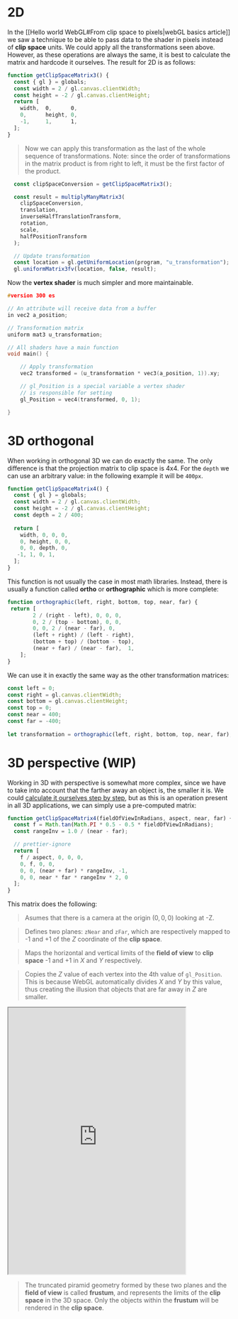# 2D

In the [[Hello world WebGL#From clip space to pixels|webGL basics article]] we saw a technique to be able to pass data to the shader in pixels instead of **clip space** units. We could apply all the transformations seen above. However, as these operations are always the same, it is best to calculate the matrix and hardcode it ourselves. The result for 2D is as follows:

```js
function getClipSpaceMatrix3() {
  const { gl } = globals;
  const width = 2 / gl.canvas.clientWidth;
  const height = -2 / gl.canvas.clientHeight;
  return [  
    width,  0,      0,  
    0,      height, 0,  
    -1,     1,      1,  
  ];
}
```

>Now we can apply this transformation as the last of the whole sequence of transformations. Note: since the order of transformations in the matrix product is from right to left, it must be the first factor of the product.

```js
  const clipSpaceConversion = getClipSpaceMatrix3();

  const result = multiplyManyMatrix3(
    clipSpaceConversion,
    translation,
    inverseHalfTranslationTransform,
    rotation,
    scale,
    halfPositionTransform
  );

  // Update transformation
  const location = gl.getUniformLocation(program, "u_transformation");
  gl.uniformMatrix3fv(location, false, result);
```

Now the **vertex shader** is much simpler and more maintainable.

```c
#version 300 es

// An attribute will receive data from a buffer
in vec2 a_position;

// Transformation matrix
uniform mat3 u_transformation;

// All shaders have a main function
void main() {

    // Apply transformation
    vec2 transformed = (u_transformation * vec3(a_position, 1)).xy;  

    // gl_Position is a special variable a vertex shader
    // is responsible for setting
    gl_Position = vec4(transformed, 0, 1);

}
```

# 3D orthogonal

When working in orthogonal 3D we can do exactly the same. The only difference is that the projection matrix to clip space is 4x4. For the `depth` we can use an arbitrary value: in the following example it will be `400px`.

```js
function getClipSpaceMatrix4() {
  const { gl } = globals;
  const width = 2 / gl.canvas.clientWidth;
  const height = -2 / gl.canvas.clientHeight;
  const depth = 2 / 400;
  
  return [  
    width, 0, 0, 0,
    0, height, 0, 0,
    0, 0, depth, 0,
   -1, 1, 0, 1,
  ];
}
```

This function is not usually the case in most math libraries. Instead, there is usually a function called **ortho** or **orthographic** which is more complete:

```js
function orthographic(left, right, bottom, top, near, far) {  
 return [  
		2 / (right - left), 0, 0, 0,  
	    0, 2 / (top - bottom), 0, 0,  
	    0, 0, 2 / (near - far), 0,  
	    (left + right) / (left - right),  
	    (bottom + top) / (bottom - top),  
	    (near + far) / (near - far),  1,  
    ];  
}
```

We can use it in exactly the same way as the other transformation matrices:

```js
const left = 0;  
const right = gl.canvas.clientWidth;  
const bottom = gl.canvas.clientHeight;  
const top = 0;  
const near = 400;  
const far = -400;  
  
let transformation = orthographic(left, right, bottom, top, near, far);
```

# 3D perspective (WIP)

Working in 3D with perspective is somewhat more complex, since we have to take into account that the farther away an object is, the smaller it is. We could [calculate it ourselves step by step](https://webgl2fundamentals.org/webgl/lessons/webgl-3d-perspective.html), but as this is an operation present in all 3D applications, we can simply use a pre-computed matrix:

```js
function getClipSpaceMatrix4(fieldOfViewInRadians, aspect, near, far) {
  const f = Math.tan(Math.PI * 0.5 - 0.5 * fieldOfViewInRadians);
  const rangeInv = 1.0 / (near - far);

  // prettier-ignore
  return [
    f / aspect, 0, 0, 0,
    0, f, 0, 0,
    0, 0, (near + far) * rangeInv, -1,
    0, 0, near * far * rangeInv * 2, 0
  ];
}
```

This matrix does the following: 

>Asumes that there is a camera at the origin $(0, 0, 0)$ looking at -Z. 

>Defines two planes: `zNear` and `zFar`, which are respectively mapped to -1 and +1 of the $Z$ coordinate of the **clip space**. 

>Maps the horizontal and vertical limits of the **field of view** to **clip space** -1 and +1 in $X$ and $Y$ respectively.

>Copies the $Z$ value of each vertex into the 4th value of `gl_Position`. This is because WebGL automatically divides $X$ and $Y$ by this value, thus creating the illusion that objects that are far away in $Z$ are smaller.


<iframe class="webgl_example " style="width: 400px; height: 600px;" src="https://webgl2fundamentals.org/webgl/frustum-diagram.html"></iframe>

>The truncated piramid geometry formed by these two planes and the **field of view** is called **frustum**, and represents the limits of the **clip space** in the 3D space. Only the objects within the **frustum** will be rendered in the **clip space**.